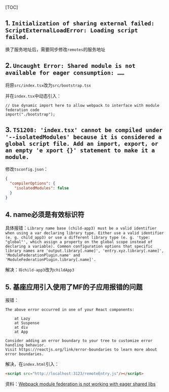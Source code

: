 [TOC]

## 1. `Initialization of sharing external failed: ScriptExternalLoadError: Loading script failed.`
换了服务地址后，需要同步修改`remotes`的服务地址

## 2. `Uncaught Error: Shared module is not available for eager consumption: ……`
将原`src/index.tsx`改为`src/bootstrap.tsx`

并在`index.tsx`中动态引入：
```tsx
// Use dynamic import here to allow webpack to interface with module federation code
import("./bootstrap");
```

## 3. `TS1208: 'index.tsx' cannot be compiled under '--isolatedModules' because it is considered a global script file. Add an import, export, or an empty 'e xport {}' statement to make it a module.`
修改`tsconfig.json`：
```json
{
  "compilerOptions": {
    "isolatedModules": false
  }
}
```

## 4. name必须是有效标识符
具体报错：``Library name base (child-app3) must be a valid identifier when using a var declaring library type. Either use a valid identifier (e. g. child_app3) or use a different library type (e. g. 'type: "global"', which assign a property on the global scope instead of declaring a variable). Common configuration options that specific library names are 'output.library[.name]', 'entry.xyz.library[.name]', 'ModuleFederationPlugin.name' and 'ModuleFederationPlugin.library[.name]'.``

解决：`将child-app3`改为`childApp3`

## 5. 基座应用引入使用了MF的子应用报错的问题
报错：
```
The above error occurred in one of your React components:

    at Lazy
    at Suspense
    at div
    at App

Consider adding an error boundary to your tree to customize error handling behavior.
Visit https://reactjs.org/link/error-boundaries to learn more about error boundaries.
```

解决，在`index.html`引入：
```html
<script src="http://localhost:3123/remoteEntry.js"/></script>
```

资料：[Webpack module federation is not working with eager shared libs](https://stackoverflow.com/questions/66123283/webpack-module-federation-is-not-working-with-eager-shared-libs)
